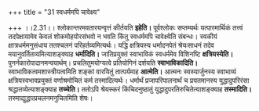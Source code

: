 +++
title = "31 स्वधर्ममपि चावेक्ष्य"

+++
।।2.31।। श्लोकान्तरमवतारयन्वृत्तं कीर्तयति **इहेति।** पूर्वश्लोकः
सप्तम्यर्थः यत्पारमार्थिकं तत्त्वं तदपेक्षायामेव केवलं शोकमोहयोरसंभवो न
भवति किंतु स्वधर्ममपि चावेक्ष्येति संबन्धः। स्वकीयं क्षात्रधर्ममनुसंधाय
ततश्चलनं परिहर्तव्यमित्यर्थः। यद्धि क्षत्रियस्य धर्मादनपेतं श्रेयःसाधनं
तदेव मयानुवर्तितव्यमित्याशङ्क्याह **धर्मादिति।** जातिप्रयुक्तं
स्वाभाविकं स्वधर्ममेव विशिनष्टि  **क्षत्रियस्येति।**
पुनर्नकारोपादानमन्वयार्थम्। प्रचलितुमयोग्यत्वे प्रतियोगिनं दर्शयति
**स्वाभाविकादिति।** स्वाभाविकत्वमशास्त्रीयत्वमिति शङ्कां वारयितुं
तात्पर्यमाह **आत्मेति।** आत्मनः स्वस्यार्जुनस्य स्वाभाव्यं
क्षत्रियस्वभावप्रयुक्तं वर्णाश्रमोचितं कर्म तस्मादित्यर्थः। धर्मार्थं
प्रजापरिपालनार्थं च प्रयतमानस्य युद्धादुपरिरंसा श्रद्धातव्येत्याशङ्क्याह
**तच्चेति।** ततोऽपि श्रेयस्करं किंचिदनुष्ठातुं
युद्धादुपरतिरुचितेत्याशङ्क्याह **तस्मादिति।**
तस्माद्युद्धात्प्रचलनमनुचितमिति शेषः।  
